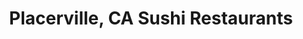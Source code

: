 ---
layout: city
title: Placerville, CA Sushi Restaurants
permalink: /california/placerville/
stateAbbr: CA
stateName: California
cityName: Placerville
---
